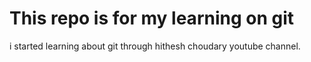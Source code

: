 # This repo is for my learning on git

i started learning about git through hithesh choudary youtube channel.